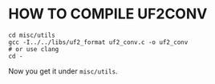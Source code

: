 # HOW TO COMPILE UF2CONV

```shell
cd misc/utils
gcc -I../../libs/uf2_format uf2_conv.c -o uf2_conv 
# or use clang
cd -
```

Now you get it under `misc/utils`.